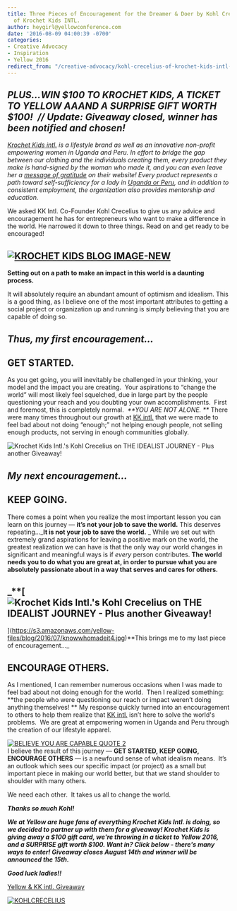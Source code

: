 ```yaml
---
title: Three Pieces of Encouragement for the Dreamer & Doer by Kohl Crecelius, Co-Founder
  of Krochet Kids INTL.
author: heygirl@yellowconference.com
date: '2016-08-09 04:00:39 -0700'
categories:
- Creative Advocacy
- Inspiration
- Yellow 2016
redirect_from: "/creative-advocacy/kohl-crecelius-of-krochet-kids-intl-on-the-idealist-journey-and-another-giveaway/"
---
```


## _PLUS...WIN $100 TO KROCHET KIDS, A TICKET TO YELLOW AAAND A SURPRISE GIFT WORTH $100!  // Update: Giveaway closed, winner has been notified and chosen!_

_[Krochet Kids intl.](http://www.krochetkids.org/) is a lifestyle brand as well as an innovative non-profit empowering women in Uganda and Peru. In effort to bridge the gap between our clothing and the individuals creating them, every product they make is hand-signed by the woman who made it, and you can even leave her a [message of gratitude](http://www.krochetkids.org/what-we-do/meet-the-ladies/) on their website! Every product represents a path toward self-sufficiency for a lady in [Uganda or Peru](http://www.krochetkids.org/what-we-do/our-impact/), and in addition to consistent employment, the organization also provides mentorship and education.[  
](https://s3.amazonaws.com/yellow-files/blog/2016/07/spring2016pike.jpg)_

We asked KK Intl. Co-Founder Kohl Crecelius to give us any advice and encouragement he has for entrepreneurs who want to make a difference in the world. He narrowed it down to three things. Read on and get ready to be encouraged!

## [![KROCHET KIDS BLOG IMAGE-NEW](https://s3.amazonaws.com/yellow-files/blog/2016/08/KROCHET-KIDS-BLOG-IMAGE-NEW1.jpg)](https://s3.amazonaws.com/yellow-files/blog/2016/08/KROCHET-KIDS-BLOG-IMAGE-NEW1.jpg)

**Setting out on a path to make an impact in this world is a daunting process.**

It will absolutely require an abundant amount of optimism and idealism. This is a good thing, as I believe one of the most important attributes to getting a social project or organization up and running is simply believing that you are capable of doing so.

## _Thus, my first encouragement…_

## **GET STARTED.**

As you get going, you will inevitably be challenged in your thinking, your model and the impact you are creating.  Your aspirations to “change the world” will most likely feel squelched, due in large part by the people questioning your reach and you doubting your own accomplishments.  First and foremost, this is completely normal.  _**YOU ARE NOT ALONE. **_ There were many times throughout our growth at [KK intl.](http://www.krochetkids.org/) that we were made to feel bad about not doing “enough;” not helping enough people, not selling enough products, not serving in enough communities globally. 

![Krochet Kids Intl.'s Kohl Crecelius on THE IDEALIST JOURNEY - Plus another Giveaway!](https://s3.amazonaws.com/yellow-files/blog/2016/07/spring2016pike.jpg)

## _**My next encouragement…**_

## **KEEP GOING.**

There comes a point when you realize the most important lesson you can learn on this journey — **it’s not your job to save the world.** This deserves repeating…_**It is not your job to save the world.** _ While we set out with extremely grand aspirations for leaving a positive mark on the world, the greatest realization we can have is that the only way our world changes in significant and meaningful ways is if _every_ person contributes. **The world needs you to do what you are great at, in order to pursue what you are absolutely passionate about in a way that serves and cares for others.**

## _**[![Krochet Kids Intl.'s Kohl Crecelius on THE IDEALIST JOURNEY - Plus another Giveaway!](https://s3.amazonaws.com/yellow-files/blog/2016/07/knowwhomadeit2.jpg)  
](https://s3.amazonaws.com/yellow-files/blog/2016/07/knowwhomadeit4.jpg)**This brings me to my last piece of encouragement…_

## ENCOURAGE OTHERS.

As I mentioned, I can remember numerous occasions when I was made to feel bad about not doing enough for the world.  Then I realized something: **the people who were questioning our reach or impact weren’t doing anything themselves! ** My response quickly turned into an encouragement to others to help them realize that [KK intl.](http://www.krochetkids.org/) isn’t here to solve the world's problems.  We are great at empowering women in Uganda and Peru through the creation of our lifestyle apparel.

[![BELIEVE YOU ARE CAPABLE QUOTE 2](https://s3.amazonaws.com/yellow-files/blog/2016/08/BELIEVE-YOU-ARE-CAPABLE-QUOTE-2.jpg)](https://s3.amazonaws.com/yellow-files/blog/2016/08/BELIEVE-YOU-ARE-CAPABLE-QUOTE-2.jpg)[  
](https://s3.amazonaws.com/yellow-files/blog/2016/07/knowwhomadeit2.jpg)I believe the result of this journey — **GET STARTED, KEEP GOING, ENCOURAGE OTHERS** — is a newfound sense of what idealism means.  It’s an outlook which sees our specific impact (or project) as a small but important piece in making our world better, but that we stand shoulder to shoulder with many others.

We need each other.  It takes us all to change the world.

_**Thanks so much Kohl!**_

_**We at Yellow are huge fans of everything Krochet Kids Intl. is doing, so we decided to partner up with them for a giveaway! Krochet Kids is giving away a $100 gift card, we're throwing in a ticket to Yellow 2016, and a SURPRISE gift worth $100\. Want in? Click below - there's many ways to enter! Giveaway closes August 14th and winner will be announced the 15th.**_

_**Good luck ladies!!**_

[Yellow & KK intl. Giveaway](https://gleam.io/zL0xn/yellow-kk-intl-giveaway)  

[![KOHLCRECELIUS](https://s3.amazonaws.com/yellow-files/blog/2016/07/KOHLCRECELIUS.jpg)](http://www.krochetkids.org/)
